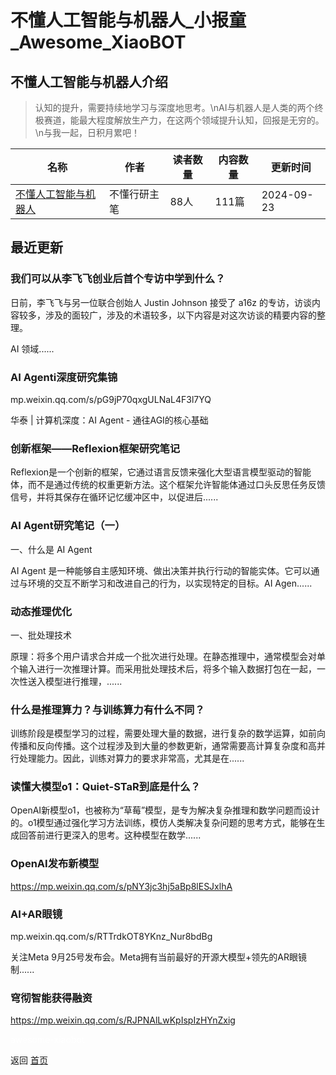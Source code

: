 # 不懂人工智能与机器人_小报童_Awesome_XiaoBOT

## 不懂人工智能与机器人介绍
> 认知的提升，需要持续地学习与深度地思考。\nAI与机器人是人类的两个终极赛道，能最大程度解放生产力，在这两个领域提升认知，回报是无穷的。\n与我一起，日积月累吧！  
  


|名称|作者|读者数量|内容数量|更新时间|
|---|---|---|---|---|
|[不懂人工智能与机器人](https://xiaobot.net/p/WANG?refer=0b133df9-27dc-423b-8101-639049001c13)|不懂行研主笔|88人|111篇|2024-09-23|

## 最近更新
### 我们可以从李飞飞创业后首个专访中学到什么？

日前，李飞飞与另一位联合创始人 Justin Johnson 接受了 a16z
的专访，访谈内容较多，涉及的面较广，涉及的术语较多，以下内容是对这次访谈的精要内容的整理。

AI 领域......

### AI Agenti深度研究集锦

mp.weixin.qq.com/s/pG9jP70qxgULNaL4F3l7YQ

华泰 | 计算机深度：AI Agent - 通往AGI的核心基础

### 创新框架——Reflexion框架研究笔记

Reflexion是一个创新的框架，它通过语言反馈来强化大型语言模型驱动的智能体，而不是通过传统的权重更新方法。这个框架允许智能体通过口头反思任务反馈信号，并将其保存在循环记忆缓冲区中，以促进后......

### AI Agent研究笔记（一）

一、什么是 AI Agent

AI Agent 是一种能够自主感知环境、做出决策并执行行动的智能实体。它可以通过与环境的交互不断学习和改进自己的行为，以实现特定的目标。AI
Agen......

### 动态推理优化

一、批处理技术

原理：将多个用户请求合并成一个批次进行处理。在静态推理中，通常模型会对单个输入进行一次推理计算。而采用批处理技术后，将多个输入数据打包在一起，一次性送入模型进行推理，......

### 什么是推理算力？与训练算力有什么不同？

训练阶段是模型学习的过程，需要处理大量的数据，进行复杂的数学运算，如前向传播和反向传播。这个过程涉及到大量的参数更新，通常需要高计算复杂度和高并行处理能力。因此，训练对算力的要求非常高，尤其是在......

### 读懂大模型o1：Quiet-STaR到底是什么？

OpenAI新模型o1，也被称为“草莓”模型，是专为解决复杂推理和数学问题而设计的。o1模型通过强化学习方法训练，模仿人类解决复杂问题的思考方式，能够在生成回答前进行更深入的思考。这种模型在数学......

### OpenAI发布新模型

https://mp.weixin.qq.com/s/pNY3jc3hj5aBp8lESJxlhA

### AI+AR眼镜

mp.weixin.qq.com/s/RTTrdkOT8YKnz_Nur8bdBg

关注Meta 9月25号发布会。Meta拥有当前最好的开源大模型+领先的AR眼镜制......

### 穹彻智能获得融资

https://mp.weixin.qq.com/s/RJPNAlLwKpIspIzHYnZxig


<a href="https://github.com/Reno9527/awesome-xiaobot" style="color: white; text-decoration: none;">awesome-xiaobot</a>

返回 [首页](../README.md)
